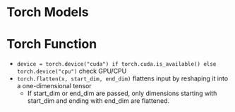 # Torch Models

# Torch Function
- `device = torch.device("cuda") if torch.cuda.is_available() else torch.device("cpu")` check GPU/CPU
- `torch.flatten(x, start_dim, end_dim)` flattens input by reshaping it into a one-dimensional tensor
  - If start_dim or end_dim are passed, only dimensions starting with start_dim and ending with end_dim are flattened. 
